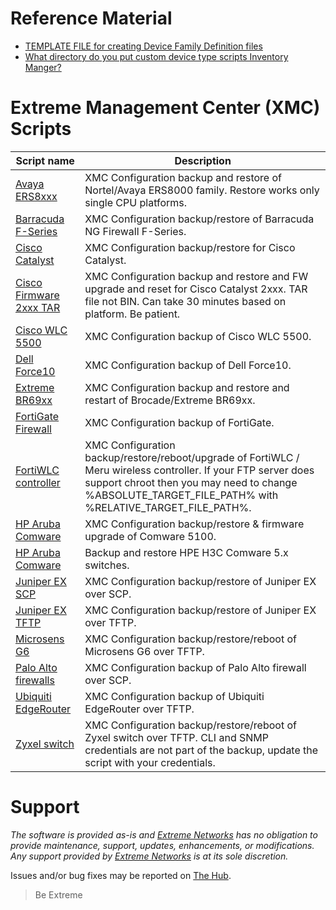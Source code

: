 # Reference Material
* [TEMPLATE FILE for creating Device Family Definition files](script_template.txt)
* [What directory do you put custom device type scripts Inventory Manger?](https://gtacknowledge.extremenetworks.com/articles/Q_A/What-directory-do-you-put-custom-device-type-scripts-Inventory-Manger)


# Extreme Management Center (XMC) Scripts
| Script name   | Description   |
| ------------- | ------------- |
|[Avaya ERS8xxx](ERS8K-TFTP-BACKUP.txt)|XMC Configuration backup and restore of Nortel/Avaya ERS8000 family. Restore works only single CPU platforms.|
|[Barracuda F-Series](Barracuda-SCP.txt)|XMC Configuration backup/restore of Barracuda NG Firewall F-Series.|
|[Cisco Catalyst](CiscoCatalyst-withRestore-TFTP.txt)|XMC Configuration backup/restore for Cisco Catalyst.|
|[Cisco Firmware 2xxx TAR](CiscoCatalyst2xxx_firmware_from_tar.txt)|XMC Configuration backup and restore and FW upgrade and reset for Cisco Catalyst 2xxx. TAR file not BIN. Can take 30 minutes based on platform. Be patient.|
|[Cisco WLC 5500](Cisco_WLC_5500)|XMC Configuration backup of Cisco WLC 5500.|
|[Dell Force10](dell-force10)|XMC Configuration backup of Dell Force10.|
|[Extreme BR69xx](BR69xx.txt)|XMC Configuration backup and restore and restart of Brocade/Extreme BR69xx.|
|[FortiGate Firewall](FortiGate)|XMC Configuration backup of FortiGate.|
|[FortiWLC controller](FortiWLC-FTP.txt)|XMC Configuration backup/restore/reboot/upgrade of FortiWLC / Meru wireless controller. If your FTP server does support chroot then you may need to change %ABSOLUTE_TARGET_FILE_PATH% with %RELATIVE_TARGET_FILE_PATH%.|
|[HP Aruba Comware](Hewlett_Packard_Comware-TFTP)|XMC Configuration backup/restore & firmware upgrade of Comware 5100.|
|[HP Aruba Comware](HPE_H3C_Comware_5_Switch.txt)|Backup and restore HPE H3C Comware 5.x switches.|
|[Juniper EX SCP](juniper_EX-SCP)|XMC Configuration backup/restore of Juniper EX over SCP.|
|[Juniper EX TFTP](juniper_EX-TFTP)|XMC Configuration backup/restore of Juniper EX over TFTP.|
|[Microsens G6](Microsens_G6-TFTP.txt)|XMC Configuration backup/restore/reboot of Microsens G6 over TFTP.|
|[Palo Alto firewalls](Palo_Alto_SCP_Script)|XMC Configuration backup of Palo Alto firewall over SCP.|
|[Ubiquiti EdgeRouter](EdgOS)|XMC Configuration backup of Ubiquiti EdgeRouter over TFTP.|
|[Zyxel switch](Zyxel-TFTP.txt)|XMC Configuration backup/restore/reboot of Zyxel switch over TFTP. CLI and SNMP credentials are not part of the backup, update the script with your credentials.|

# Support
_The software is provided as-is and [Extreme Networks](http://www.extremenetworks.com/) has no obligation to provide maintenance, support, updates, enhancements, or modifications. Any support provided by [Extreme Networks](http://www.extremenetworks.com/) is at its sole discretion._

Issues and/or bug fixes may be reported on [The Hub](https://community.extremenetworks.com/extreme).
>Be Extreme
